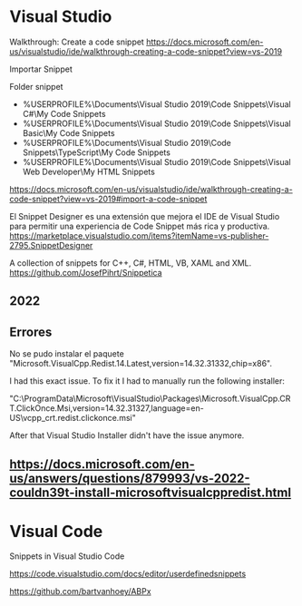 # Visual Studio

Walkthrough: Create a code snippet
https://docs.microsoft.com/en-us/visualstudio/ide/walkthrough-creating-a-code-snippet?view=vs-2019


Importar Snippet

Folder snippet

- %USERPROFILE%\Documents\Visual Studio 2019\Code Snippets\Visual C#\My Code Snippets
- %USERPROFILE%\Documents\Visual Studio 2019\Code Snippets\Visual Basic\My Code Snippets
- %USERPROFILE%\Documents\Visual Studio 2019\Code Snippets\TypeScript\My Code Snippets 
- %USERPROFILE%\Documents\Visual Studio 2019\Code Snippets\Visual Web Developer\My HTML Snippets



https://docs.microsoft.com/en-us/visualstudio/ide/walkthrough-creating-a-code-snippet?view=vs-2019#import-a-code-snippet


El Snippet Designer es una extensión que mejora el IDE de Visual Studio para permitir una experiencia de Code Snippet más rica y productiva.
https://marketplace.visualstudio.com/items?itemName=vs-publisher-2795.SnippetDesigner


A collection of snippets for C++, C#, HTML, VB, XAML and XML. 
https://github.com/JosefPihrt/Snippetica

## 2022

Errores
-------------

No se pudo instalar el paquete "Microsoft.VisualCpp.Redist.14.Latest,version=14.32.31332,chip=x86".


I had this exact issue. To fix it I had to manually run the following installer:

"C:\ProgramData\Microsoft\VisualStudio\Packages\Microsoft.VisualCpp.CRT.ClickOnce.Msi,version=14.32.31327,language=en-US\vcpp_crt.redist.clickonce.msi"

After that Visual Studio Installer didn't have the issue anymore.

https://docs.microsoft.com/en-us/answers/questions/879993/vs-2022-couldn39t-install-microsoftvisualcppredist.html
-------------

# Visual Code

Snippets in Visual Studio Code

https://code.visualstudio.com/docs/editor/userdefinedsnippets


https://github.com/bartvanhoey/ABPx